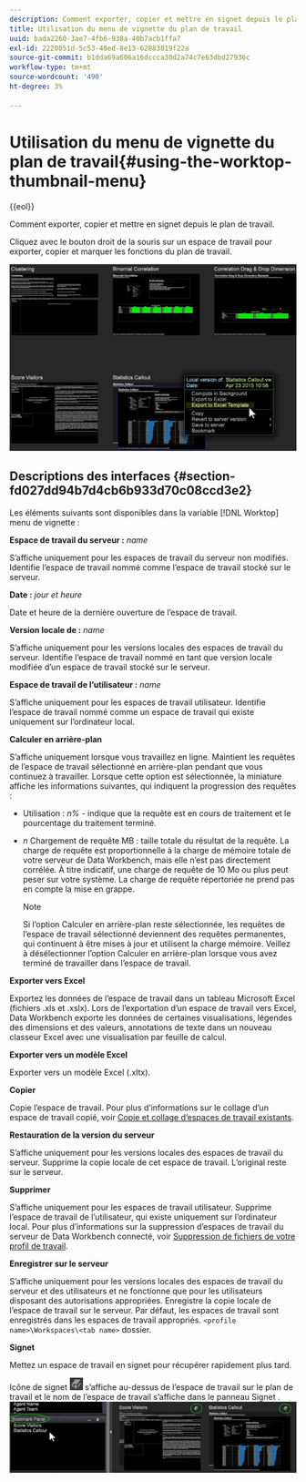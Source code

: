 ```yaml
---
description: Comment exporter, copier et mettre en signet depuis le plan de travail.
title: Utilisation du menu de vignette du plan de travail
uuid: bada2260-3ae7-4fb6-938a-40b7acb1ffa7
exl-id: 2220051d-5c53-48ed-8e13-62883819f22a
source-git-commit: b1dda69a606a16dccca30d2a74c7e63dbd27936c
workflow-type: tm+mt
source-wordcount: '490'
ht-degree: 3%

---
```


# Utilisation du menu de vignette du plan de travail{#using-the-worktop-thumbnail-menu}

{{eol}}

Comment exporter, copier et mettre en signet depuis le plan de travail.

Cliquez avec le bouton droit de la souris sur un espace de travail pour exporter, copier et marquer les fonctions du plan de travail.

![](assets/thumbnail_menu.png)

## Descriptions des interfaces {#section-fd027dd94b7d4cb6b933d70c08ccd3e2}

Les éléments suivants sont disponibles dans la variable [!DNL Worktop] menu de vignette :

**Espace de travail du serveur :** *name*

S’affiche uniquement pour les espaces de travail du serveur non modifiés. Identifie l’espace de travail nommé comme l’espace de travail stocké sur le serveur.

**Date :** *jour et heure*

Date et heure de la dernière ouverture de l’espace de travail.

**Version locale de :** *name*

S’affiche uniquement pour les versions locales des espaces de travail du serveur. Identifie l’espace de travail nommé en tant que version locale modifiée d’un espace de travail stocké sur le serveur.

**Espace de travail de l’utilisateur :** *name*

S’affiche uniquement pour les espaces de travail utilisateur. Identifie l’espace de travail nommé comme un espace de travail qui existe uniquement sur l’ordinateur local.

**Calculer en arrière-plan**

S’affiche uniquement lorsque vous travaillez en ligne. Maintient les requêtes de l’espace de travail sélectionné en arrière-plan pendant que vous continuez à travailler. Lorsque cette option est sélectionnée, la miniature affiche les informations suivantes, qui indiquent la progression des requêtes :

* Utilisation : *n%* - indique que la requête est en cours de traitement et le pourcentage du traitement terminé.
* *n* Chargement de requête MB : taille totale du résultat de la requête. La charge de requête est proportionnelle à la charge de mémoire totale de votre serveur de Data Workbench, mais elle n’est pas directement corrélée. À titre indicatif, une charge de requête de 10 Mo ou plus peut peser sur votre système. La charge de requête répertoriée ne prend pas en compte la mise en grappe.

   >[!NOTE]
   >
   >Si l’option Calculer en arrière-plan reste sélectionnée, les requêtes de l’espace de travail sélectionné deviennent des requêtes permanentes, qui continuent à être mises à jour et utilisent la charge mémoire. Veillez à désélectionner l’option Calculer en arrière-plan lorsque vous avez terminé de travailler dans l’espace de travail.

**Exporter vers Excel**

Exportez les données de l’espace de travail dans un tableau Microsoft Excel (fichiers .xls et .xslx). Lors de l’exportation d’un espace de travail vers Excel, Data Workbench exporte les données de certaines visualisations, légendes des dimensions et des valeurs, annotations de texte dans un nouveau classeur Excel avec une visualisation par feuille de calcul.

**Exporter vers un modèle Excel**

Exporter vers un modèle Excel (.xltx).

**Copier**

Copie l’espace de travail. Pour plus d’informations sur le collage d’un espace de travail copié, voir [Copie et collage d’espaces de travail existants](../../home/c-get-started/c-work-worksp/c-create-worksp.md#section-f91ae89b845640c9a4a52820a6110e65).

**Restauration de la version du serveur**

S’affiche uniquement pour les versions locales des espaces de travail du serveur. Supprime la copie locale de cet espace de travail. L’original reste sur le serveur.

**Supprimer**

S’affiche uniquement pour les espaces de travail utilisateur. Supprime l’espace de travail de l’utilisateur, qui existe uniquement sur l’ordinateur local. Pour plus d’informations sur la suppression d’espaces de travail du serveur de Data Workbench connecté, voir [Suppression de fichiers de votre profil de travail](../../home/c-get-started/c-admin-intrf/c-prof-mgr/t-del-files-wkg-prof.md#task-1e29c25e6c824cc9b51cb651e835856b).

**Enregistrer sur le serveur**

S’affiche uniquement pour les versions locales des espaces de travail du serveur et des utilisateurs et ne fonctionne que pour les utilisateurs disposant des autorisations appropriées. Enregistre la copie locale de l’espace de travail sur le serveur. Par défaut, les espaces de travail sont enregistrés dans les espaces de travail appropriés. `<profile name>\Workspaces\<tab name>` dossier.

**Signet**

Mettez un espace de travail en signet pour récupérer rapidement plus tard.

Icône de signet ![](assets/bookmark_icon.png) s’affiche au-dessus de l’espace de travail sur le plan de travail et le nom de l’espace de travail s’affiche dans le panneau Signet . ![](assets/bookmark_worktop.png)
